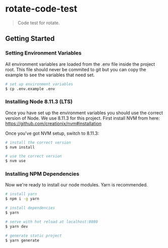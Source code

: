 # rotate-code-test

> Code test for rotate.

## Getting Started

### Setting Environment Variables

All environment variables are loaded from the .env file inside the project root. This file should never be commited to git but you can copy the example to see the variables that need set.

```bash
# set up environment variables
$ cp .env.example .env
```

### Installing Node 8.11.3 (LTS)

Once you have set up the environment variables you should use the correct version of Node. We use 8.11.3 for this project. First install NVM from here: https://github.com/creationix/nvm#installation

Once you've got NVM setup, switch to 8.11.3:

```bash
# install the correct version
$ nvm install

# use the correct version
$ nvm use
```

### Installing NPM Dependencies

Now we're ready to install our node modules. Yarn is recommended.

```bash
# install yarn
$ npm i -g yarn

# install dependencies
$ yarn

# serve with hot reload at localhost:8080
$ yarn dev

# generate static project
$ yarn generate
```
